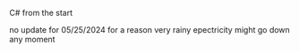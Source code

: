 C# from the start

no update for 05/25/2024 for a reason
very rainy epectricity might go down any 
moment
